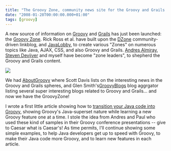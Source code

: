 ```yaml
---
title: "The Groovy Zone, community news site for the Groovy and Grails developers"
date: "2008-01-28T00:00:00.000+01:00"
tags: [groovy]
---
```


A new source of information on [Groovy](http://groovy.codehaus.org/) and [Grails](http://grails.org/) has just been launched: the [Groovy Zone](http://groovy.dzone.com/). Rick Ross et al. have built upon the [DZone](http://www.dzone.com/) community-driven linkblog, and [JavaLobby](http://www.javalobby.com/), to create various "Zones" on numerous topics like Java, AJAX, CSS, and also Groovy and Grails. [Andres Almiray](http://www.jroller.com/aalmiray/), [Steven Devijver](http://glaforge.free.fr/weblog/index.php?itemid=229) and myself have become "zone leaders", to shepherd the Groovy and Grails content.

[![](http://glaforge.free.fr/weblog/media/GroovyZoneLogo.png)](http://groovy.dzone.com/)

We had [AboutGroovy](http://www.aboutgroovy.com/) where Scott Davis lists on the interesting news in the Groovy and Grails spheres, and Glen Smith's[GroovyBlogs](http://www.groovyblogs.org/) blog aggrgator listing several super interesting blogs related to Groovy and Grails... and now we have the GroovyZone!

I wrote a first little article showing how to [transition your Java code into Groovy](http://groovy.dzone.com/news/java-groovy-few-easy-steps), showing Groovy's Java-superset nature while learning a new Groovy feature one at a time. I stole the idea from Andres and Paul who used these kind of samples in their Groovy conference presentations -- give to Caesar what is Caesar's! As time permits, I'll continue showing some simple examples, to help Java developers get up to speed with Groovy, to make their Java code more Groovy, and to learn new features in each article.